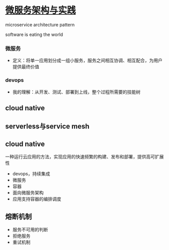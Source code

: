 # [微服务架构与实践](https://www.zhihu.com/pub/reader/119625075/chapter/1134413785615028224)

microservice architecture pattern

software is eating the world

### 微服务

- 定义：将单一应用划分成一组小服务，服务之间相互协调、相互配合，为用户提供最终价值

### devops

- 我的理解：从开发、测试、部署到上线，整个过程所需要的技能树

## cloud native

## serverless与service mesh

## cloud native

一种运行云应用的方法，实现应用的快速频繁的构建、发布和部署，提供高可扩展性

- devops，持续集成
- 微服务
- 容器
- 面向微服务架构
- 应用支持容器的编排调度

## 熔断机制

- 服务不可用的判断
- 拒绝服务
- 重试机制